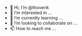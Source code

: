 - 👋 Hi, I’m @thoverik
- 👀 I’m interested in ...
- 🌱 I’m currently learning ...
- 💞️ I’m looking to collaborate on ...
- 📫 How to reach me ...

<!---
thoverik/thoverik is a ✨ special ✨ repository because its `README.md` (this file) appears on your GitHub profile.
You can click the Preview link to take a look at your changes.
--->
